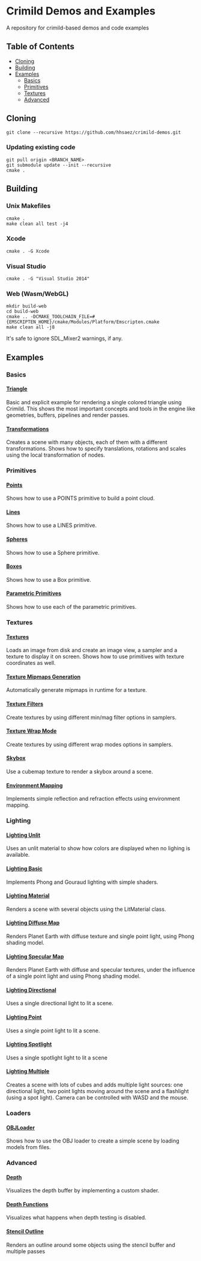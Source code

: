 # Crimild Demos and Examples

A repository for crimild-based demos and code examples

## Table of Contents
+ [Cloning](#Cloning)
+ [Building](#Building)
+ [Examples](#Examples)
    + [Basics](#Basics)
    + [Primitives](#Primitives)
	+ [Textures](#Textures)
    + [Advanced](#Advanced)

## <a name="Cloning">Cloning</a>
```
git clone --recursive https://github.com/hhsaez/crimild-demos.git
```

### Updating existing code
```
git pull origin <BRANCH_NAME>
git submodule update --init --recursive
cmake .
```

## <a name="Building">Building</a>

### Unix Makefiles
```
cmake .
make clean all test -j4
```

### Xcode
```
cmake . -G Xcode
```

### Visual Studio
```
cmake . -G "Visual Studio 2014"
```

### Web (Wasm/WebGL)
```
mkdir build-web
cd build-web
cmake .. -DCMAKE_TOOLCHAIN_FILE=#{EMSCRIPTEN_HOME}/cmake/Modules/Platform/Emscripten.cmake
make clean all -j8
```
It's safe to ignore SDL_Mixer2 warnings, if any.

## <a name="Examples">Examples</a>

### <a name="Basics">Basics</a>

#### [Triangle](examples/Triangle/)
Basic and explicit example for rendering a single colored triangle using Crimild. This shows the most important concepts and tools in the engine like geometries, buffers, pipelines and render passes.

#### [Transformations](example/Transformations)
Creates a scene with many objects, each of them with a different transformations. Shows how to specify translations, rotations and scales using the local transformation of nodes.

### <a name="Primitives">Primitives</a>

#### [Points](example/Points)
Shows how to use a POINTS primitive to build a point cloud.

#### [Lines](example/Lines)
Shows how to use a LINES primitive.

#### [Spheres](example/Lines)
Shows how to use a Sphere primitive.

#### [Boxes](example/Lines)
Shows how to use a Box primitive.

#### [Parametric Primitives](example/ParametricPrimitives)
Shows how to use each of the parametric primitives.

### <a name="Textures">Textures</a>

#### [Textures](examples/Textures/)
Loads an image from disk and create an image view, a sampler and a texture to display it on screen. Shows how to use primitives with texture coordinates as well.

#### [Texture Mipmaps Generation](examples/TextureMipmaps/)
Automatically generate mipmaps in runtime for a texture.

#### [Texture Filters](examples/TextureFilters/)
Create textures by using different min/mag filter options in samplers.

#### [Texture Wrap Mode](examples/TextureWrapping/)
Create textures by using different wrap modes options in samplers.

#### [Skybox](examples/Skybox)
Use a cubemap texture to render a skybox around a scene.

#### [Environment Mapping](examples/EnviornmentMapping)
Implements simple reflection and refraction effects using environment mapping.

### <a name="Lighting">Lighting</a>

#### [Lighting Unlit](examples/LightingUnlit)
Uses an unlit material to show how colors are displayed when no lighing is available.

#### [Lighting Basic](examples/LightingBasic)
Implements Phong and Gouraud lighting with simple shaders.

#### [Lighting Material](examples/LightingMaterial)
Renders a scene with several objects using the LitMaterial class.

#### [Lighting Diffuse Map](examples/LightingDiffuseMap)
Renders Planet Earth with diffuse texture and single point light, using Phong shading model.

#### [Lighting Specular Map](examples/LightingSpecularMap)
Renders Planet Earth with diffuse and specular textures, under the influence of a single point light and using Phong shading model.

#### [Lighting Directional](examples/LightingDirectional)
Uses a single directional light to lit a scene.

#### [Lighting Point](examples/LightingPoint)
Uses a single point light to lit a scene.

#### [Lighting Spotlight](examples/LightingSpotlight)
Uses a single spotlight light to lit a scene

#### [Lighting Multiple](examples/LightingMultiple)
Creates a scene with lots of cubes and adds multiple light sources: one directional light, two point lights moving around the scene and a flashlight (using a spot light). Camera can be controlled with WASD and the mouse.

### <a name="Loaders">Loaders</a>

#### [OBJLoader](example/OBJLoader)
Shows how to use the OBJ loader to create a simple scene by loading models from files.

### <a name="Advanced">Advanced</a>

#### [Depth](examples/Depth)
Visualizes the depth buffer by implementing a custom shader.

#### [Depth Functions](examples/DepthFunc)
Visualizes what happens when depth testing is disabled.

#### [Stencil Outline](examples/StencilOutline)
Renders an outline around some objects using the stencil buffer and multiple passes
